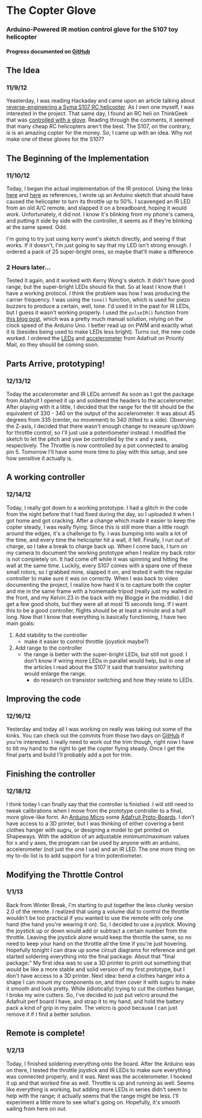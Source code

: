 # The Copter Glove #
### Arduino-Powered IR motion control glove for the S107 toy helicopter ###
#### Progress documented on [GitHub][8] ####

## The Idea ##
### 11/9/12 ###

Yeasterday, I was reading Hackaday and came upon an article talking about [reverse-engineering a Syma S107 RC helicopter][1]. As I own one myself, I was interested in the project. That same day, I found an RC heli on ThinkGeek that was [controlled with a glove][2]. Reading through the comments, it seemed that many cheap RC helicopters aren't the best. The S107, on the contrary, *is* is an amazing copter for the money. So, I came up with an idea. Why not make one of these gloves for the S107?

## The Beginning of the Implementation ##
### 11/10/12 ###

Today, I began the actual implementation of the IR protocol. Using the links [here][3] and [here][4] as references, I wrote up an Arduino sketch that should have caused the helicopter to turn its throttle up to 50%. I scavenged an IR LED from an old A/C remote, and slapped it on a breadboard, hoping it would work. Unfortunately, it did not. I know it's blinking from my phone's camera, and putting it side by side with the controller, it seems as if they're blinking at the same speed. Odd. 

I'm going to try just using kerry wont's sketch directly, and seeing if that works. If it doesn't, I'm just going to say that my LED isn't strong enough. I ordered a pack of 25 super-bright ones, so maybe that'll make a difference.

### 2 Hours later… ###

Tested it again, and it worked with Kerry Wong's sketch. It didn't have good range, but the super-bright LEDs should fix that. So at least I know that I have a working protocol. I think the problem was how I was producing the carrier frequency. I was using the `tone()` function, which is used for piezo buzzers to produce a certain, well, tone. I'd used it in the past for IR LEDs, but I guess it wasn't working properly. I used the `pulseIR()` function from [this blog post][7], which was a pretty much manual solution, relying on the clock speed of the Arduino Uno. I better read up on PWM and exactly what it is (besides being used to make LEDs less bright). Turns out, the new code worked. I ordered the [LEDs][5] and [accelerometer][6] from Adafruit on Priority Mail, so they should be coming soon.

## Parts Arrive, prototyping! ##
### 12/13/12 ###

Today the accelerometer and IR LEDs arrived! As soon as I got the package from Adafruit I opened it up and soldered the headers to the accelerometer. After playing with it a little, I decided that the range for the tilt should be the equivalent of 330 - 340 on the output of the accelerometer. It was about 45 degrees from 335 (center, no movement) to 340 (tilted to a side). Observing the Z-axis, I decided that there wasn't enough change to measure up/down for throttle control, so I'll just use a potentiometer instead. I modified the sketch to let the pitch and yaw be controlled by the x and y axes, respectively. The Throttle is now controlled by a pot connected to analog pin 5. Tomorrow I'll have some more time to play with this setup, and see how sensitive it actually is.

## A working controller ##
### 12/14/12 ###

Today, I really got down to a working prototype. I had a glitch in the code from the night before that I had fixed during the day, so I uploaded it when I got home and got cracking. After a change which made it easier to keep the copter steady, I was really flying. Since this is still more than a little rough around the edges, it's a challenge to fly. I was bumping into walls a lot of the time, and every time the helicopter hit a wall, it fell. Finally, I run out of charge, so I take a break to charge back up. When I come back, I turn on my camera to document the working prototype when I realize my back rotor is not completely on. It had come off while it was spinning and hitting the wall at the same time. Luckily, every S107 comes with a spare one of these small rotors, so I grabbed mine, slapped it on, and tested it with the regular controller to make sure it was on correctly. When I was back to video documenting the project, I realize how hard it is to capture both the copter and me in the same frame with a homemade tripod (really just my walled in the front, and my Kelvin.23 in the back with my Bloggie in the middle). I did get a few good shots, but they were all at most 15 seconds long. If I want this to be a good controller, flights should be at least a minute and a half long. Now that I know that everything is basically functioning, I have two main goals:

1. Add stability to the controller
	- make it easier to control throttle (joystick maybe?)
2. Add range to the controller
	- the range is better with the super-bright LEDs, but still not good. I don't know if wiring more LEDs in parallel would help, but in one of the articles I read about the S107 it said that transistor switching would enlarge the range. 
		- do research on transistor switching and how they relate to LEDs.

## Improving the code ##
### 12/16/12 ###

Yesterday and today all I was working on really was taking out some of the kinks. You can check out the commits from those two days on [GitHub][8] if you're interested. I really need to work out the trim though, right now I have to tilt my hand to the right to get the copter flying steady. Once I get the final parts and build I'll probably add a pot for trim.

## Finishing the controller ##
### 12/18/12 ###

I think today I can finally say that the controller is finished. I will still need to tweak calibrations when I move from the prototype controller to a final, more glove-like form. An [Arduino Micro][9] some [Adafruit Proto-Boards][10]. I don't have access to a 3D printer, but I was thinking of either covering a bent clothes hanger with sugru, or designing a model to get printed on Shapeways. With the addition of an adjustable minimum/maximum values for x and y axes, the program can be used by anyone with an arduino, accelerometer (not just the one I use) and an IR LED. The one more thing on my to-do list is to add support for a trim potentiometer.

## Modifying the Throttle Control ##
### 1/1/13 ###

Back from Winter Break, I'm starting to put together the less clunky version 2.0 of the remote. I realized that using a volume dial to control the throttle wouldn't be too practical if you wanted to use the remote with only one hand (the hand you're wearing it on). So, I decided to use a joystick. Moving the joystick up or down would add or subtract a certain number from the throttle. Leaving the joystick alone would keep the throttle the same, so no need to keep your hand on the throttle all the time if you're just hovering. Hopefully tonight I can draw up some circuit diagrams for reference and get started soldering everything into the final package. About that "final package:" My first idea was to use a 3D printer to print out something that would be like a more stable and solid version of my first prototype, but I don't have access to a 3D printer. Next idea: bend a clothes hanger into a shape I can mount my components on, and then cover it with sugru to make it smooth and look pretty. While (idiotically) trying to cut the clothes hangar, I broke my wire cutters. So, I've decided to just put velcro around the Adafruit perf board I have, and strap it to my hand, and hold the battery pack a kind of grip in my palm. The velcro is good because I can just remove it if I find a better solution.

## Remote is complete! ##
### 1/2/13 ###

Today, I finished soldering everything onto the board. After the Arduino was on there, I tested the throttle joystick and IR LEDs to make sure everything was connected properly, and it was. Next was the accelerometer. I hooked it up and that worked fine as well. Throttle is up and running as well. Seems like everything is working, but adding more LEDs in series didn't seem to help with the range; it actually seems that the range might be less. I'll experiment a little more to see what's going on. Hopefully, it's smooth sailing from here on out.


[1]: http://hackaday.com/2012/12/08/more-fun-with-syma-107-reverse-engineering/
[2]: http://www.thinkgeek.com/product/f2c6/
[3]: http://www.jimhung.co.uk/?p=901
[4]: http://www.kerrywong.com/2012/08/27/reverse-engineering-the-syma-s107g-ir-protocol/
[5]: http://adafruit.com/products/388
[6]: http://adafruit.com/products/1018
[7]: http://www.avergottini.com/2011/05/arduino-helicopter-infrared-controller.html
[8]: https://github.com/dbh937/GloveCopter
[9]: http://adafruit.com/products/1086
[10]: http://adafruit.com/products/571